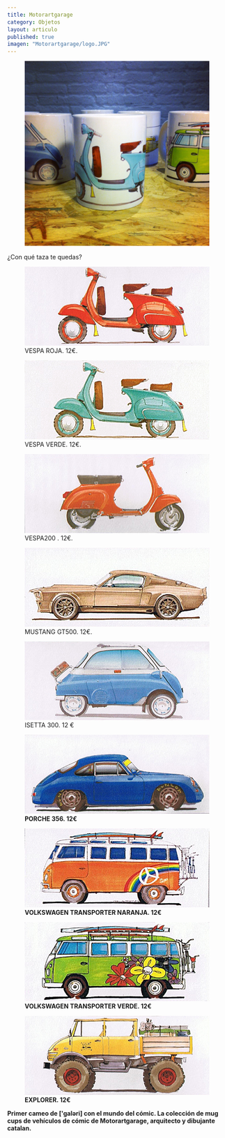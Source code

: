 ```yaml
---
title: Motorartgarage
category: Objetos
layout: articulo
published: true
imagen: "Motorartgarage/logo.JPG"
---
```

<figure>
<a href="/images/Motorartgarage/IMG_5570.jpg"><img src="/images/Motorartgarage/IMG_5570.jpg"></a>	
</figure>
¿Con qué taza te quedas?

<div class="figure-group">
<figure>
	<a href="/images/Motorartgarage/VESPA ROJA.jpg"><img src="/images/Motorartgarage/VESPA ROJA.jpg"></a>
	<figcaption>
	VESPA ROJA. 12€.</figcaption>
</figure>

<figure>
	<a href="/images/Motorartgarage/VESPA.jpg"><img src="/images/Motorartgarage/VESPA.jpg"></a>
	<figcaption>
	VESPA VERDE. 12€.</figcaption>
</figure>

<figure>
	<a href="/images/Motorartgarage/VESPA200.jpg"><img src="/images/Motorartgarage/VESPA200.jpg"></a>
	<figcaption>
  	VESPA200 . 12€.</figcaption>
	</figcaption>
</figure>

<figure>
	<a href="/images/Motorartgarage/MUSTANG GT500.jpg"><img src="/images/Motorartgarage/MUSTANG GT500.jpg"></a>
	<figcaption> 
MUSTANG GT500. 12€.</figcaption>
</figure>

<figure>
	<a href="/images/Motorartgarage/ISETTA 300.jpg"><img src="/images/Motorartgarage/ISETTA 300.jpg"></a>
	<figcaption>
ISETTA 300. 12 €</figcaption>
</figure>

<figure>
	<a href="/images/Motorartgarage/PORCHE 356.jpg"><img src="/images/Motorartgarage/PORCHE 356.jpg"></a>
	<figcaption><b> 
 	PORCHE 356. 12€</figcaption>
</figure>

<figure>
	<a href="/images/Motorartgarage/CARAVANARANJA.jpg"><img src="/images/Motorartgarage/CARAVANARANJA.jpg"></a>
	<figcaption>
	   VOLKSWAGEN TRANSPORTER NARANJA. 12€</figcaption>
</figure>

<figure>
	<a href="/images/Motorartgarage/CARAVANAVERDE.jpg"><img src="/images/Motorartgarage/CARAVANAVERDE.jpg"></a>
	<figcaption>
	   VOLKSWAGEN TRANSPORTER VERDE. 12€</figcaption>
</figure>

<figure>
	<a href="/images/Motorartgarage/EXPLORER.jpg"><img src="/images/Motorartgarage/EXPLORER.jpg"></a>
	<figcaption>
	EXPLORER. 12€</figcaption>
</figure>
</div>

Primer cameo de ['galəri] con el mundo del cómic. La colección de mug cups de vehículos de cómic de **Motorartgarage**, arquitecto y dibujante catalan. 

